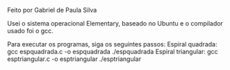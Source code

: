 Feito por Gabriel de Paula Silva

Usei o sistema operacional Elementary, baseado no Ubuntu e o compilador usado foi o gcc.

Para executar os programas, siga os seguintes passos:
	Espiral quadrada:
		gcc espquadrada.c -o espquadrada
		./espquadrada
	Espiral triangular:
		gcc esptriangular.c -o esptriangular
		./esptriangular